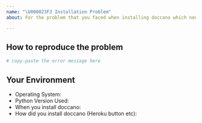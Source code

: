 ```yaml
---
name: "\U000023F3 Installation Problem"
about: For the problem that you faced when installing doccano which none of the suggestions in the docs and other issues helped

---
```


<!-- Before submitting an issue, make sure to check the docs and closed issues and FAQ to see if any of the solutions work for you. https://github.com/chakki-works/doccano/wiki/Frequently-Asked-Questions -->

How to reproduce the problem
---------
<!-- Include the details of how the problem occurred. Which option did you choose to install doccano? Did you come across an error? What else did you try? -->

```bash
# copy-paste the error message here
```

Your Environment
---------
<!-- Include details of your environment.-->
*   Operating System:
*   Python Version Used:
*   When you install doccano:
*   How did you install doccano (Heroku button etc):
